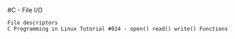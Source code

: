 #C - File I/O

    File descriptors
    C Programming in Linux Tutorial #024 - open() read() write() Functions
